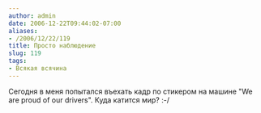 ```yaml
---
author: admin
date: 2006-12-22T09:44:02-07:00
aliases:
- /2006/12/22/119
title: Просто наблюдение
slug: 119
tags:
- Всякая всячина
---
```


Сегодня в меня попытался въехать кадр по стикером на машине "We are proud of our drivers". Куда катится мир? :-/
